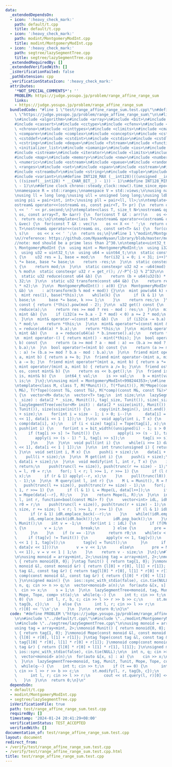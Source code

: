 ```yaml
---
data:
  _extendedDependsOn:
  - icon: ':heavy_check_mark:'
    path: default/t.cpp
    title: default/t.cpp
  - icon: ':heavy_check_mark:'
    path: modint/MontgomeryModInt.cpp
    title: modint/MontgomeryModInt.cpp
  - icon: ':heavy_check_mark:'
    path: segtree/lazySegmentTree.cpp
    title: segtree/lazySegmentTree.cpp
  _extendedRequiredBy: []
  _extendedVerifiedWith: []
  _isVerificationFailed: false
  _pathExtension: cpp
  _verificationStatusIcon: ':heavy_check_mark:'
  attributes:
    '*NOT_SPECIAL_COMMENTS*': ''
    PROBLEM: https://judge.yosupo.jp/problem/range_affine_range_sum
    links:
    - https://judge.yosupo.jp/problem/range_affine_range_sum
  bundledCode: "#line 1 \"test/range_affine_range_sum.test.cpp\"\n#define PROBLEM\
    \ \"https://judge.yosupo.jp/problem/range_affine_range_sum\"\n\n#line 1 \"default/t.cpp\"\
    \n#include <algorithm>\n#include <array>\n#include <bit>\n#include <bitset>\n\
    #include <cassert>\n#include <cctype>\n#include <cfenv>\n#include <cfloat>\n#include\
    \ <chrono>\n#include <cinttypes>\n#include <climits>\n#include <cmath>\n#include\
    \ <compare>\n#include <complex>\n#include <concepts>\n#include <cstdarg>\n#include\
    \ <cstddef>\n#include <cstdint>\n#include <cstdio>\n#include <cstdlib>\n#include\
    \ <cstring>\n#include <deque>\n#include <fstream>\n#include <functional>\n#include\
    \ <initializer_list>\n#include <iomanip>\n#include <ios>\n#include <iostream>\n\
    #include <istream>\n#include <iterator>\n#include <limits>\n#include <list>\n\
    #include <map>\n#include <memory>\n#include <new>\n#include <numbers>\n#include\
    \ <numeric>\n#include <ostream>\n#include <queue>\n#include <random>\n#include\
    \ <ranges>\n#include <set>\n#include <span>\n#include <sstream>\n#include <stack>\n\
    #include <streambuf>\n#include <string>\n#include <tuple>\n#include <type_traits>\n\
    #include <variant>\n\n#define INT128_MAX (__int128)(((unsigned __int128) 1 <<\
    \ ((sizeof(__int128) * __CHAR_BIT__) - 1)) - 1)\n#define INT128_MIN (-INT128_MAX\
    \ - 1)\n\n#define clock chrono::steady_clock::now().time_since_epoch().count()\n\
    \nnamespace R = std::ranges;\nnamespace V = std::views;\n\nusing namespace std;\n\
    \nusing ll = long long;\nusing ull = unsigned long long;\nusing ldb = long double;\n\
    using pii = pair<int, int>;\nusing pll = pair<ll, ll>;\n\ntemplate<class T>\n\
    ostream& operator<<(ostream& os, const pair<T, T> pr) {\n  return os << pr.first\
    \ << ' ' << pr.second;\n}\ntemplate<class T, size_t N>\nostream& operator<<(ostream&\
    \ os, const array<T, N> &arr) {\n  for(const T &X : arr)\n    os << X << ' ';\n\
    \  return os;\n}\ntemplate<class T>\nostream& operator<<(ostream& os, const vector<T>\
    \ &vec) {\n  for(const T &X : vec)\n    os << X << ' ';\n  return os;\n}\ntemplate<class\
    \ T>\nostream& operator<<(ostream& os, const set<T> &s) {\n  for(const T &x :\
    \ s)\n    os << x << ' ';\n  return os;\n}\n#line 1 \"modint/MontgomeryModInt.cpp\"\
    \n//reference: https://github.com/NyaanNyaan/library/blob/master/modint/montgomery-modint.hpp#L10\n\
    //note: mod should be a prime less than 2^30.\n\ntemplate<uint32_t mod>\nstruct\
    \ MontgomeryModInt {\n  using mint = MontgomeryModInt;\n  using i32 = int32_t;\n\
    \  using u32 = uint32_t;\n  using u64 = uint64_t;\n\n  static constexpr u32 get_r()\
    \ {\n    u32 res = 1, base = mod;\n    for(i32 i = 0; i < 31; i++)\n      res\
    \ *= base, base *= base;\n    return -res;\n  }\n\n  static constexpr u32 get_mod()\
    \ {\n    return mod;\n  }\n\n  static constexpr u32 n2 = -u64(mod) % mod; //2^64\
    \ % mod\n  static constexpr u32 r = get_r(); //-P^{-1} % 2^32\n\n  u32 a;\n\n\
    \  static u32 reduce(const u64 &b) {\n    return (b + u64(u32(b) * r) * mod) >>\
    \ 32;\n  }\n\n  static u32 transform(const u64 &b) {\n    return reduce(u64(b)\
    \ * n2);\n  }\n\n  MontgomeryModInt() : a(0) {}\n  MontgomeryModInt(const int64_t\
    \ &b) \n    : a(transform(b % mod + mod)) {}\n\n  mint pow(u64 k) const {\n  \
    \  mint res(1), base(*this);\n    while(k) {\n      if (k & 1) \n        res *=\
    \ base;\n      base *= base, k >>= 1;\n    }\n    return res;\n  }\n\n  mint inverse()\
    \ const { return (*this).pow(mod - 2); }\n\n  u32 get() const {\n    u32 res =\
    \ reduce(a);\n    return res >= mod ? res - mod : res;\n  }\n\n  mint& operator+=(const\
    \ mint &b) {\n    if (i32(a += b.a - 2 * mod) < 0) a += 2 * mod;\n    return *this;\n\
    \  }\n\n  mint& operator-=(const mint &b) {\n    if (i32(a -= b.a) < 0) a += 2\
    \ * mod;\n    return *this;\n  }\n\n  mint& operator*=(const mint &b) {\n    a\
    \ = reduce(u64(a) * b.a);\n    return *this;\n  }\n\n  mint& operator/=(const\
    \ mint &b) {\n    a = reduce(u64(a) * b.inverse().a);\n    return *this;\n  }\n\
    \n  mint operator-() { return mint() - mint(*this); }\n  bool operator==(mint\
    \ b) const {\n    return (a >= mod ? a - mod : a) == (b.a >= mod ? b.a - mod :\
    \ b.a);\n  }\n  bool operator!=(mint b) const {\n    return (a >= mod ? a - mod\
    \ : a) != (b.a >= mod ? b.a - mod : b.a);\n  }\n\n  friend mint operator+(mint\
    \ a, mint b) { return a += b; }\n  friend mint operator-(mint a, mint b) { return\
    \ a -= b; }\n  friend mint operator*(mint a, mint b) { return a *= b; }\n  friend\
    \ mint operator/(mint a, mint b) { return a /= b; }\n\n  friend ostream& operator<<(ostream&\
    \ os, const mint& b) {\n    return os << b.get();\n  }\n  friend istream& operator>>(istream&\
    \ is, mint& b) {\n    int64_t val;\n    is >> val;\n    b = mint(val);\n    return\
    \ is;\n  }\n};\n\nusing mint = MontgomeryModInt<998244353>;\n#line 1 \"segtree/lazySegmentTree.cpp\"\
    \ntemplate<class M, class T, M(*Munit)(), T(*Tunit)(), M(*Mope)(const M&, const\
    \ M&), T(*Tope)(const T&, const T&), M(*comp)(const M&, const T&)>\nstruct lazySegmentTree\
    \ {\n  vector<M> data;\n  vector<T> tag;\n  int size;\n\n  lazySegmentTree(int\
    \ _size) : data(2 * _size, Munit()), tag(_size, Tunit()), size(_size) {}\n\n \
    \ lazySegmentTree(vector<M> init) : data(2 * ssize(init), Munit()), tag(ssize(init),\
    \ Tunit()), size(ssize(init)) {\n    copy(init.begin(), init.end(), data.begin()\
    \ + size);\n    for(int i = size - 1; i > 0; i--)\n      data[i] = Mope(data[i\
    \ << 1], data[i << 1 | 1]);\n  }\n\n  void apply(int i, T x) {\n    data[i] =\
    \ comp(data[i], x);\n    if (i < size) tag[i] = Tope(tag[i], x);\n  }\n\n  void\
    \ push(int i) {\n    for(int s = bit_width((unsigned)i) - 1; s > 0; s--) {\n \
    \     if (tag[i >> s] != Tunit()) {\n        apply(i >> (s - 1), tag[i >> s]);\n\
    \        apply(i >> (s - 1) ^ 1, tag[i >> s]);\n        tag[i >> s] = Tunit();\n\
    \      }\n    }\n  }\n\n  void pull(int i) {\n    while(i >>= 1) data[i] = Mope(data[i\
    \ << 1], data[i << 1 | 1]);\n  }\n\n  int trunc(unsigned i) { return i >> countr_zero(i);\
    \ }\n\n  void set(int i, M x) {\n    push(i + size);\n    data[i + size] = x;\n\
    \    pull(i + size);\n  }\n\n  M get(int i) {\n    push(i + size);\n    return\
    \ data[i + size];\n  }\n\n  void modify(int l, int r, T x) {\n    if (x == Tunit())\
    \ return;\n    push(trunc(l += size)), push(trunc(r += size) - 1);\n    int l0\
    \ = l, r0 = r;\n    for(; l < r; l >>= 1, r >>= 1) {\n      if (l & 1) apply(l++,\
    \ x);\n      if (r & 1) apply(--r, x);\n    }\n    pull(trunc(l0)), pull(trunc(r0)\
    \ - 1);\n  }\n\n  M query(int l, int r) {\n    M L = Munit(), R = Munit();\n \
    \   push(trunc(l += size)), push(trunc(r += size) - 1);\n    for(; l < r; l >>=\
    \ 1, r >>= 1) {\n      if (l & 1) L = Mope(L, data[l++]);\n      if (r & 1) R\
    \ = Mope(data[--r], R);\n    }\n    return Mope(L, R);\n  }\n\n  int firstTrue(int\
    \ l, int r, function<bool(const M&)> f) {\n    vector<int> idL, idR;\n    int\
    \ r0 = r;\n    push(trunc(l + size)), push(trunc(r + size) - 1);\n    for(l +=\
    \ size, r += size; l < r; l >>= 1, r >>= 1) {\n      if (l & 1) idL.emplace_back(l++);\n\
    \      if (r & 1) idR.emplace_back(--r);\n    }\n    while(!idR.empty()) {\n \
    \     idL.emplace_back(idR.back());\n      idR.pop_back();\n    }\n    M pre =\
    \ Munit();\n    int v = -1;\n    for(int i : idL) {\n      if (f(Mope(pre, data[i])))\
    \ {\n        v = i;\n        break;\n      } else {\n        pre = Mope(pre, data[i]);\n\
    \      }\n    }\n    if (v == -1)\n      return r0;\n    while(v < size) {\n \
    \     if (tag[v] != Tunit()) {\n        apply(v << 1, tag[v]);\n        apply(v\
    \ << 1 | 1, tag[v]);\n        tag[v] = Tunit();\n      }\n      if (f(Mope(pre,\
    \ data[v << 1])))\n        v = v << 1;\n      else\n        pre = Mope(pre, data[v\
    \ << 1]), v = v << 1 | 1;\n    }\n    return v - size;\n  }\n};\n#line 6 \"test/range_affine_range_sum.test.cpp\"\
    \n\nusing monoid = array<mint, 2>;\nusing tag = array<mint, 2>;\nmonoid Munit()\
    \ { return monoid{0, 0}; }\ntag Tunit() { return tag{1, 0}; }\nmonoid Mope(const\
    \ monoid &l, const monoid &r) { return {l[0] + r[0], l[1] + r[1]}; }\ntag Tope(const\
    \ tag &l, const tag &r) { return tag{l[0] * r[0], l[1] * r[0] + r[1]}; }\nmonoid\
    \ comp(const monoid &l, const tag &r) { return {l[0] * r[0] + l[1] * r[1], l[1]};\
    \ }\n\nsigned main() {\n  ios::sync_with_stdio(false), cin.tie(NULL);\n\n  int\
    \ n, q; cin >> n >> q;\n  vector<monoid> a(n);\n  for(auto &[x, s] : a) {\n  \
    \  cin >> x;\n    s = 1;\n  }\n\n  lazySegmentTree<monoid, tag, Munit, Tunit,\
    \ Mope, Tope, comp> st(a);\n  while(q--) {\n    int t; cin >> t;\n    if (t ==\
    \ 0) {\n      int l, r, b, c; cin >> l >> r >> b >> c;\n      st.modify(l, r,\
    \ tag{b, c});\n    } else {\n      int l, r; cin >> l >> r;\n      cout << st.query(l,\
    \ r)[0] << '\\n';\n    }\n  }\n\n  return 0;\n}\n"
  code: "#define PROBLEM \"https://judge.yosupo.jp/problem/range_affine_range_sum\"\
    \n\n#include \"../default/t.cpp\"\n#include \"../modint/MontgomeryModInt.cpp\"\
    \n#include \"../segtree/lazySegmentTree.cpp\"\n\nusing monoid = array<mint, 2>;\n\
    using tag = array<mint, 2>;\nmonoid Munit() { return monoid{0, 0}; }\ntag Tunit()\
    \ { return tag{1, 0}; }\nmonoid Mope(const monoid &l, const monoid &r) { return\
    \ {l[0] + r[0], l[1] + r[1]}; }\ntag Tope(const tag &l, const tag &r) { return\
    \ tag{l[0] * r[0], l[1] * r[0] + r[1]}; }\nmonoid comp(const monoid &l, const\
    \ tag &r) { return {l[0] * r[0] + l[1] * r[1], l[1]}; }\n\nsigned main() {\n \
    \ ios::sync_with_stdio(false), cin.tie(NULL);\n\n  int n, q; cin >> n >> q;\n\
    \  vector<monoid> a(n);\n  for(auto &[x, s] : a) {\n    cin >> x;\n    s = 1;\n\
    \  }\n\n  lazySegmentTree<monoid, tag, Munit, Tunit, Mope, Tope, comp> st(a);\n\
    \  while(q--) {\n    int t; cin >> t;\n    if (t == 0) {\n      int l, r, b, c;\
    \ cin >> l >> r >> b >> c;\n      st.modify(l, r, tag{b, c});\n    } else {\n\
    \      int l, r; cin >> l >> r;\n      cout << st.query(l, r)[0] << '\\n';\n \
    \   }\n  }\n\n  return 0;\n}\n"
  dependsOn:
  - default/t.cpp
  - modint/MontgomeryModInt.cpp
  - segtree/lazySegmentTree.cpp
  isVerificationFile: true
  path: test/range_affine_range_sum.test.cpp
  requiredBy: []
  timestamp: '2024-01-24 20:41:29+08:00'
  verificationStatus: TEST_ACCEPTED
  verifiedWith: []
documentation_of: test/range_affine_range_sum.test.cpp
layout: document
redirect_from:
- /verify/test/range_affine_range_sum.test.cpp
- /verify/test/range_affine_range_sum.test.cpp.html
title: test/range_affine_range_sum.test.cpp
---
```

